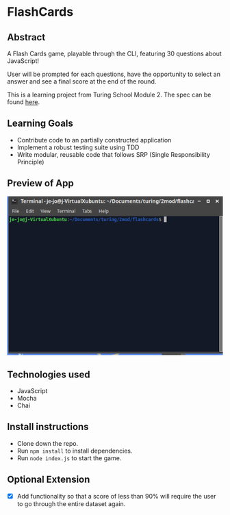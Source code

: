 # FlashCards 

## Abstract

A Flash Cards game, playable through the CLI, featuring 30 questions about JavaScript! 

User will be prompted for each questions, have the opportunity to select an answer and see a final score at the end of the round.

This is a learning project from Turing School Module 2. The spec can be found [here](https://frontend.turing.edu/projects/module-2/flash-cards.html).

## Learning Goals

- Contribute code to an partially constructed application
- Implement a robust testing suite using TDD
- Write modular, reusable code that follows SRP (Single Responsibility Principle)

## Preview of App

![](./turing-flashcards.gif)

## Technologies used

- JavaScript
- Mocha
- Chai

## Install instructions

- Clone down the repo.
- Run `npm install` to install dependencies.
- Run `node index.js` to start the game.

## Optional Extension

- [x] Add functionality so that a score of less than 90% will require the user to go through the entire dataset again.




